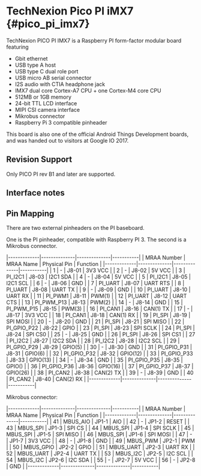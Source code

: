 TechNexion Pico PI iMX7 {#pico_pi_imx7}
=======================

TechNexion PICO PI IMX7 is a Raspberry PI form-factor modular board featuring
- Gbit ethernet
- USB type A host
- USB type C dual role port
- USB micro AB serial connector
- I2S audio with CTIA headphone jack
- IMX7 dual core Cortex-A7 CPU + one Cortex-M4 core CPU
- 512MB or 1GB memory
- 24-bit TTL LCD interface
- MIPI CSI camera interface
- Mikrobus connector
- Raspberry Pi 3 compatible pinheader


This board is also one of the official Android Things Development boards, and
was handed out to visitors at Google IO 2017.


Revision Support
----------------

Only PICO PI rev B1 and later are supported.


Interface notes
---------------


Pin Mapping
-----------

There are two external pinheaders on the PI baseboard.

One is the PI pinheader, compatible with Raspberry PI 3.
The second is a Mikrobus connector.

|-------------|--------------|--------------|-----------|
| MRAA Number | MRAA Name    | Physical Pin | Function  |
|-------------|--------------|--------------|-----------|
| 1           | -            | J8-01        | 3V3 VCC   |
| 2           | -            | J8-02        | 5V VCC    |
| 3           | PI_I2C1      | J8-03        | I2C1 SDA  |
| 4           | -            | J8-04        | 5V VCC    |
| 5           | PI_I2C1      | J8-05        | I2C1 SCL  |
| 6           | -            | J8-06        | GND       |
| 7           | PI_UART      | J8-07        | UART RTS  |
| 8           | PI_UART      | J8-08        | UART TX   |
| 9           | -            | J8-09        | GND       |
| 10          | PI_UART      | J8-10        | UART RX   |
| 11          | PI_PWM1      | J8-11        | PWM(1)    |
| 12          | PI_UART      | J8-12        | UART CTS  |
| 13          | PI_PWM_P13   | J8-13        | PWM(2)    |
| 14          | -            | J8-14        | GND       |
| 15          | PI_PWM_P15   | J8-15        | PWM(3)    |
| 16          | PI_CAN1      | J8-16        | CAN(1) TX |
| 17          | -            | J8-17        | 3V3 VCC   |
| 18          | PI_CAN1      | J8-18        | CAN(1) RX |
| 19          | PI_SPI       | J8-19        | SPI MOSI  |
| 20          | -            | J8-20        | GND       |
| 21          | PI_SPI       | J8-21        | SPI MISO  |
| 22          | PI_GPIO_P22  | J8-22        | GPIO      |
| 23          | PI_SPI       | J8-23        | SPI SCLK  |
| 24          | PI_SPI       | J8-24        | SPI CS0   |
| 25          | -            | J8-25        | GND       |
| 26          | PI_SPI       | J8-26        | SPI CS1   |
| 27          | PI_I2C2      | J8-27        | I2C2 SDA  |
| 28          | PI_I2C2      | J8-28        | I2C2 SCL  |
| 29          | PI_GPIO_P29  | J8-29        | GPIO(5)   |
| 30          | -            | J8-30        | GND       |
| 31          | PI_GPIO_P31  | J8-31        | GPIO(6)   |
| 32          | PI_GPIO_P32  | J8-32        | GPIO(12)  |
| 33          | PI_GPIO_P33  | J8-33        | GPIO(13)  |
| 34          | -            | J8-34        | GND       |
| 35          | PI_GPIO_P35  | J8-35        | GPIO()    |
| 36          | PI_GPIO_P36  | J8-36        | GPIO(16)  |
| 37          | PI_GPIO_P37  | J8-37        | GPIO(26)  |
| 38          | PI_CAN2      | J8-38        | CAN(2) TX |
| 39          | -            | J8-39        | GND       |
| 40          | PI_CAN2      | J8-40        | CAN(2) RX |
|-------------|--------------|--------------|-----------|

Mikrobus connector:

|-------------|--------------|--------------|-----------|
| MRAA Number | MRAA Name    | Physical Pin | Function  |
|-------------|--------------|--------------|-----------|
| 41          | MBUS_AIO     | JP1-1        | AIO       |
| 42          | -            | JP1-2        | RESET     |
| 43          | MBUS_SPI     | JP1-3        | SPI CS    |
| 44          | MBUS_SPI     | JP1-4        | SPI SCLK  |
| 45          | MBUS_SPI     | JP1-5        | SPI MISO  |
| 46          | MBUS_SPI     | JP1-6        | SPI MOSI  |
| 47          | -            | JP1-7        | 3V3 VCC   |
| 48          | -            | JP1-8        | GND       |
| 49          | MBUS_PWM     | JP2-1        | PWM       |
| 50          | MBUS_GPIO    | JP2-2        | GPIO      |
| 51          | MBUS_UART    | JP2-3        | UART RX   |
| 52          | MBUS_UART    | JP2-4        | UART TX   |
| 53          | MBUS_I2C     | JP2-5        | I2C SCL   |
| 54          | MBUS_I2C     | JP2-6        | I2C SDA   |
| 55          | -            | JP2-7        | 5V VCC    |
| 56          | -            | JP2-8        | GND       |
|-------------|--------------|--------------|-----------|

